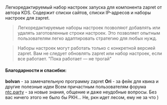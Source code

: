 Легкоредактируемый набор настроек запуска для компонента zapret от автора KDS. Содержит списки сайтов, списки IP-адресов и наборы настроек для zapret.

>Легкоредактируемые наборы настроек позволяют добавлять или удалять заготовленные строки настроек. Это позволяет опытным пользователям легко адаптировать стратегию для любых нужд.  

>Наборы настроек могут работать только с конкретной версией zapret. Вам не следует обновлять zapret или набор настроек, если все работает. "Пока работает — не трогай"

#### Благодарности и спасибки:
**bolvan** - за замечательную программу zapret
**Ori** - за фейк для квика и другие полезные идеи
Всем причастным пользователям форума [ntc.party](https://ntc.party/) - за новые знания, общение и даже неудобные вопросы. Без вас ничего этого не было бы
РКН… Не, ркн идет лесом, ему не за что )